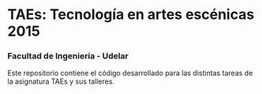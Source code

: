 # TAEs: Tecnología en artes escénicas 2015 #

### Facultad de Ingeniería - Udelar ###

Este repositorio contiene el código desarrollado para las distintas tareas de la asignatura TAEs y sus talleres.
